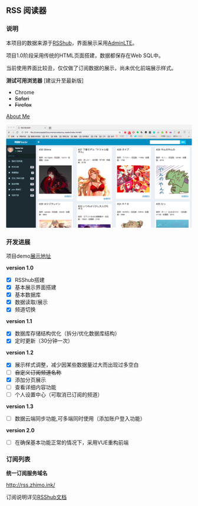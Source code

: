 ## RSS 阅读器

### 说明

本项目的数据来源于[RSShub](https://github.com/DIYgod/RSSHub)，界面展示采用[AdminLTE](https://adminlte.io)。

项目1.0阶段采用传统的HTML页面搭建，数据都保存在Web SQL中。

当前使用界面比较丑，仅仅做了订阅数据的展示，尚未优化前端展示样式。

**测试可用浏览器** [建议升至最新版]

- Chrome 
- ~~Safari~~
- ~~Firefox~~

[About Me](https://zhimo.ink/about/)

![使用截图](/dist/img/v1.2.1.png)

### 开发进展

项目demo[展示地址](http://reader.zhimo.ink/)

**version 1.0**

- [x] RSShub搭建
- [x] 基本展示界面搭建
- [x] 基本数据库
- [x] 数据读取/展示
- [x] 频道切换

**version 1.1**

- [x] 数据库存储结构优化（拆分/优化数据库结构）
- [x] 定时更新（30分钟一次）

**version 1.2**

- [x] 展示样式调整，减少因某些数据量过大而出现过多空白
- [ ] ~~自定义订阅频道名称~~
- [x] 添加分页展示
- [ ] 查看详细内容功能
- [ ] 个人设置中心（可取消已订阅的频道）

**version 1.3**

- [ ] 数据云端同步功能,可多端同时使用（添加账户登入功能）


**version 2.0**

- [ ] 在确保基本功能正常的情况下，采用VUE重构前端


### 订阅列表

**统一订阅服务域名**

http://rss.zhimo.ink/

订阅说明详见[RSShub文档](https://docs.rsshub.app/#社交媒体)

